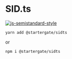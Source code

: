 # SID.ts
[![js-semistandard-style](https://img.shields.io/badge/code%20style-semistandard-brightgreen.svg?style=flat-square)](https://github.com/standard/semistandard)

```
yarn add @startergate/sidts
```
or
```
npm i @startergate/sidts
```
